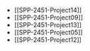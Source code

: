 - [[SPP-2451-Project14]]
- [[SPP-2451-Project09]]
- [[SPP-2451-Project13]]
- [[SPP-2451-Project05]]
- [[SPP-2451-Project12]]
